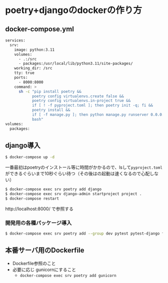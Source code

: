 # poetry+djangoのdockerの作り方


## docker-compose.yml

```sh
services:
  srv:
    image: python:3.11
    volumes:
      - .:/src
      - packages:/usr/local/lib/python3.11/site-packages/
    working_dir: /src
    tty: true
    ports:
      - 8000:8000
    command: >
      sh -c "pip install poetry &&
            poetry config virtualenvs.create false &&
            poetry config virtualenvs.in-project true &&
            if [ ! -f pyproject.toml ]; then poetry init -q; fi &&
            poetry install &&
            if [ -f manage.py ]; then python manage.py runserver 0.0.0.0:8000; fi &&
            bash"
volumes:
  packages:
```

## django導入

```sh
$ docker-compose up -d
```

一番最初はpoetryのインストール等に時間がかかるので、lsして`pyproject.toml`ができるぐらいまで10秒ぐらい待つ（その後はの起動は速くなるので心配しない）

```sh
$ docker-compose exec srv poetry add django
$ docker-compose exec srv django-admin startproject project .
$ docker-compose restart
```

http://localhost:8000/ で参照する

### 開発用の各種パッケージ導入

```sh
$ docker-compose exec srv poetry add --group dev pytest pytest-django flake8 black django_extensions ipython
```

## 本番サーバ用のDockerfile

- Dockerfile参照のこと
- 必要に応じ gunicornにすること
  - `docker-compose exec srv poetry add gunicorn`
